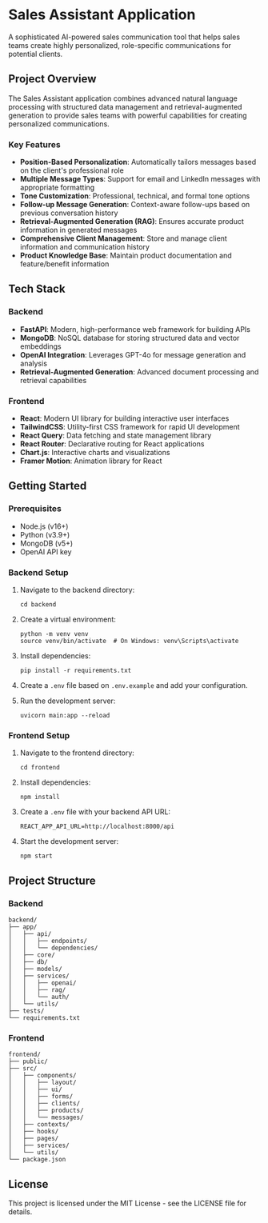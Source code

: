 # Sales Assistant Application

A sophisticated AI-powered sales communication tool that helps sales teams create highly personalized, role-specific communications for potential clients.

## Project Overview

The Sales Assistant application combines advanced natural language processing with structured data management and retrieval-augmented generation to provide sales teams with powerful capabilities for creating personalized communications.

### Key Features

- **Position-Based Personalization**: Automatically tailors messages based on the client's professional role
- **Multiple Message Types**: Support for email and LinkedIn messages with appropriate formatting
- **Tone Customization**: Professional, technical, and formal tone options
- **Follow-up Message Generation**: Context-aware follow-ups based on previous conversation history
- **Retrieval-Augmented Generation (RAG)**: Ensures accurate product information in generated messages
- **Comprehensive Client Management**: Store and manage client information and communication history
- **Product Knowledge Base**: Maintain product documentation and feature/benefit information

## Tech Stack

### Backend

- **FastAPI**: Modern, high-performance web framework for building APIs
- **MongoDB**: NoSQL database for storing structured data and vector embeddings
- **OpenAI Integration**: Leverages GPT-4o for message generation and analysis
- **Retrieval-Augmented Generation**: Advanced document processing and retrieval capabilities

### Frontend

- **React**: Modern UI library for building interactive user interfaces
- **TailwindCSS**: Utility-first CSS framework for rapid UI development
- **React Query**: Data fetching and state management library
- **React Router**: Declarative routing for React applications
- **Chart.js**: Interactive charts and visualizations
- **Framer Motion**: Animation library for React

## Getting Started

### Prerequisites

- Node.js (v16+)
- Python (v3.9+)
- MongoDB (v5+)
- OpenAI API key

### Backend Setup

1. Navigate to the backend directory:
   ```
   cd backend
   ```

2. Create a virtual environment:
   ```
   python -m venv venv
   source venv/bin/activate  # On Windows: venv\Scripts\activate
   ```

3. Install dependencies:
   ```
   pip install -r requirements.txt
   ```

4. Create a `.env` file based on `.env.example` and add your configuration.

5. Run the development server:
   ```
   uvicorn main:app --reload
   ```

### Frontend Setup

1. Navigate to the frontend directory:
   ```
   cd frontend
   ```

2. Install dependencies:
   ```
   npm install
   ```

3. Create a `.env` file with your backend API URL:
   ```
   REACT_APP_API_URL=http://localhost:8000/api
   ```

4. Start the development server:
   ```
   npm start
   ```

## Project Structure

### Backend

```
backend/
├── app/
│   ├── api/
│   │   ├── endpoints/
│   │   └── dependencies/
│   ├── core/
│   ├── db/
│   ├── models/
│   ├── services/
│   │   ├── openai/
│   │   ├── rag/
│   │   └── auth/
│   └── utils/
├── tests/
└── requirements.txt
```

### Frontend

```
frontend/
├── public/
├── src/
│   ├── components/
│   │   ├── layout/
│   │   ├── ui/
│   │   ├── forms/
│   │   ├── clients/
│   │   ├── products/
│   │   └── messages/
│   ├── contexts/
│   ├── hooks/
│   ├── pages/
│   ├── services/
│   └── utils/
└── package.json
```

## License

This project is licensed under the MIT License - see the LICENSE file for details.
